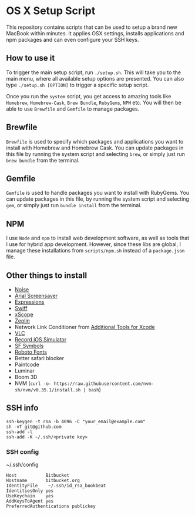# OS X Setup Script

This repository contains scripts that can be used to setup a brand new
MacBook within minutes. It applies OSX settings, installs applications
and npm packages and can even configure your SSH keys.


## How to use it

To trigger the main setup script, run `./setup.sh`. This will take you
to the main menu, where all available setup options are presented. You
can also type `./setup.sh [OPTION]` to trigger a specific setup script.

Once you run the `system` script, you get access to amazing tools like
`Homebrew`, `Homebrew-Cask`, `Brew Bundle`, `RubyGems`, `NPM` etc. You
will then be able to use `Brewfile` and `Gemfile` to manage packages.


## Brewfile

`Brewfile` is used to specify which packages and applications you want
to install with Homebrew and Homebrew Cask. You can update packages in
this file by running the system script and selecting `brew`, or simply
just run `brew bundle` from the terminal.


## Gemfile

`Gemfile` is used to handle packages you want to install with RubyGems.
You can update packages in this file, by running the system script and
selecting `gem`, or simply just run `bundle install` from the terminal.


## NPM

I use `Node` and `npm` to install web development software, as well as
tools that I use for hybrid app development. However, since these libs
are global, I manage these installations from `scripts/npm.sh` instead
of a `package.json` file.


## Other things to install
- [Noise](https://github.com/insidegui/NoiseBuddy)
- [Arial Screensaver](https://github.com/JohnCoates/Aerial)
- [Expressions](https://www.apptorium.com/expressions)
- [Swiff](https://github.com/agens-no/swiff)
- [xScope](https://xscopeapp.com)
- [Zeplin](https://zpl.io/download-mac)
- Network Link Conditioner from [Additional Tools for Xcode](https://download.developer.apple.com/Developer_Tools/Additional_Tools_for_Xcode_11_GM_Seed/Additional_Tools_for_Xcode_11_GM_Seed.dmg)
- [VLC](https://www.videolan.org/vlc/)
- [Record iOS Simulator](https://github.com/alexp2ad/record-ios-simulator)
- [SF Symbols](https://developer.apple.com/design/downloads/SF-Symbols.dmg)
- [Roboto Fonts](https://fonts.google.com/specimen/Roboto)
- Better safari blocker
- Paintcode
- Luminar
- Boom 3D
- NVM (`curl -o- https://raw.githubusercontent.com/nvm-sh/nvm/v0.35.1/install.sh | bash`)


## SSH info
```
ssh-keygen -t rsa -b 4096 -C "your_email@example.com"
sh -vT git@github.com
ssh-add -l
ssh-add -K ~/.ssh/<private key>
```

### SSH config
~/.ssh/config
```
Host           Bitbucket
Hostname       bitbucket.org
IdentityFile    ~/.ssh/id_rsa_bookbeat
IdentitiesOnly yes
UseKeychain    yes
AddKeysToAgent yes
PreferredAuthentications publickey
```
